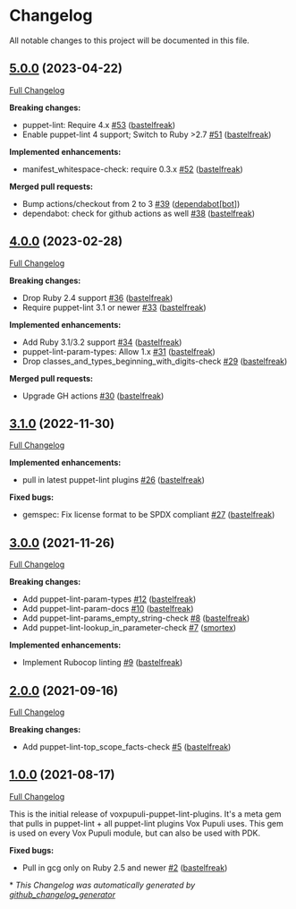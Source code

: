 # Changelog

All notable changes to this project will be documented in this file.

## [5.0.0](https://github.com/voxpupuli/voxpupuli-puppet-lint-plugins/tree/5.0.0) (2023-04-22)

[Full Changelog](https://github.com/voxpupuli/voxpupuli-puppet-lint-plugins/compare/4.0.0...5.0.0)

**Breaking changes:**

- puppet-lint: Require 4.x [\#53](https://github.com/voxpupuli/voxpupuli-puppet-lint-plugins/pull/53) ([bastelfreak](https://github.com/bastelfreak))
- Enable puppet-lint 4 support; Switch to Ruby \>2.7 [\#51](https://github.com/voxpupuli/voxpupuli-puppet-lint-plugins/pull/51) ([bastelfreak](https://github.com/bastelfreak))

**Implemented enhancements:**

- manifest\_whitespace-check: require 0.3.x [\#52](https://github.com/voxpupuli/voxpupuli-puppet-lint-plugins/pull/52) ([bastelfreak](https://github.com/bastelfreak))

**Merged pull requests:**

- Bump actions/checkout from 2 to 3 [\#39](https://github.com/voxpupuli/voxpupuli-puppet-lint-plugins/pull/39) ([dependabot[bot]](https://github.com/apps/dependabot))
- dependabot: check for github actions as well [\#38](https://github.com/voxpupuli/voxpupuli-puppet-lint-plugins/pull/38) ([bastelfreak](https://github.com/bastelfreak))

## [4.0.0](https://github.com/voxpupuli/voxpupuli-puppet-lint-plugins/tree/4.0.0) (2023-02-28)

[Full Changelog](https://github.com/voxpupuli/voxpupuli-puppet-lint-plugins/compare/3.1.0...4.0.0)

**Breaking changes:**

- Drop Ruby 2.4 support [\#36](https://github.com/voxpupuli/voxpupuli-puppet-lint-plugins/pull/36) ([bastelfreak](https://github.com/bastelfreak))
- Require puppet-lint 3.1 or newer [\#33](https://github.com/voxpupuli/voxpupuli-puppet-lint-plugins/pull/33) ([bastelfreak](https://github.com/bastelfreak))

**Implemented enhancements:**

- Add Ruby 3.1/3.2 support [\#34](https://github.com/voxpupuli/voxpupuli-puppet-lint-plugins/pull/34) ([bastelfreak](https://github.com/bastelfreak))
- puppet-lint-param-types: Allow 1.x [\#31](https://github.com/voxpupuli/voxpupuli-puppet-lint-plugins/pull/31) ([bastelfreak](https://github.com/bastelfreak))
- Drop classes\_and\_types\_beginning\_with\_digits-check [\#29](https://github.com/voxpupuli/voxpupuli-puppet-lint-plugins/pull/29) ([bastelfreak](https://github.com/bastelfreak))

**Merged pull requests:**

- Upgrade GH actions [\#30](https://github.com/voxpupuli/voxpupuli-puppet-lint-plugins/pull/30) ([bastelfreak](https://github.com/bastelfreak))

## [3.1.0](https://github.com/voxpupuli/voxpupuli-puppet-lint-plugins/tree/3.1.0) (2022-11-30)

[Full Changelog](https://github.com/voxpupuli/voxpupuli-puppet-lint-plugins/compare/3.0.0...3.1.0)

**Implemented enhancements:**

- pull in latest puppet-lint plugins [\#26](https://github.com/voxpupuli/voxpupuli-puppet-lint-plugins/pull/26) ([bastelfreak](https://github.com/bastelfreak))

**Fixed bugs:**

- gemspec: Fix license format to be SPDX compliant [\#27](https://github.com/voxpupuli/voxpupuli-puppet-lint-plugins/pull/27) ([bastelfreak](https://github.com/bastelfreak))

## [3.0.0](https://github.com/voxpupuli/voxpupuli-puppet-lint-plugins/tree/3.0.0) (2021-11-26)

[Full Changelog](https://github.com/voxpupuli/voxpupuli-puppet-lint-plugins/compare/2.0.0...3.0.0)

**Breaking changes:**

- Add puppet-lint-param-types [\#12](https://github.com/voxpupuli/voxpupuli-puppet-lint-plugins/pull/12) ([bastelfreak](https://github.com/bastelfreak))
- Add puppet-lint-param-docs [\#10](https://github.com/voxpupuli/voxpupuli-puppet-lint-plugins/pull/10) ([bastelfreak](https://github.com/bastelfreak))
- Add puppet-lint-params\_empty\_string-check [\#8](https://github.com/voxpupuli/voxpupuli-puppet-lint-plugins/pull/8) ([bastelfreak](https://github.com/bastelfreak))
- Add puppet-lint-lookup\_in\_parameter-check [\#7](https://github.com/voxpupuli/voxpupuli-puppet-lint-plugins/pull/7) ([smortex](https://github.com/smortex))

**Implemented enhancements:**

- Implement Rubocop linting [\#9](https://github.com/voxpupuli/voxpupuli-puppet-lint-plugins/pull/9) ([bastelfreak](https://github.com/bastelfreak))

## [2.0.0](https://github.com/voxpupuli/voxpupuli-puppet-lint-plugins/tree/2.0.0) (2021-09-16)

[Full Changelog](https://github.com/voxpupuli/voxpupuli-puppet-lint-plugins/compare/1.0.0...2.0.0)

**Breaking changes:**

- Add puppet-lint-top\_scope\_facts-check [\#5](https://github.com/voxpupuli/voxpupuli-puppet-lint-plugins/pull/5) ([bastelfreak](https://github.com/bastelfreak))

## [1.0.0](https://github.com/voxpupuli/voxpupuli-puppet-lint-plugins/tree/1.0.0) (2021-08-17)

[Full Changelog](https://github.com/voxpupuli/voxpupuli-puppet-lint-plugins/compare/04879bddcd1d2f52bcb8806140cf666bd94120cb...1.0.0)

This is the initial release of voxpupuli-puppet-lint-plugins. It's a meta gem that pulls in puppet-lint + all puppet-lint plugins Vox Pupuli uses. This gem is used on every Vox Pupuli module, but can also be used  with PDK.

**Fixed bugs:**

- Pull in gcg only on Ruby 2.5 and newer [\#2](https://github.com/voxpupuli/voxpupuli-puppet-lint-plugins/pull/2) ([bastelfreak](https://github.com/bastelfreak))



\* *This Changelog was automatically generated by [github_changelog_generator](https://github.com/github-changelog-generator/github-changelog-generator)*
